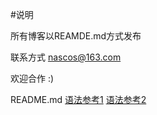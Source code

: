 #说明

所有博客以REAMDE.md方式发布

联系方式
    nascos@163.com
   
    
欢迎合作 :)


README.md
[语法参考1](https://github.com/guodongxiaren/README )
[语法参考2](https://github.com/adam-p/markdown-here/wiki/Markdown-Cheatsheet )